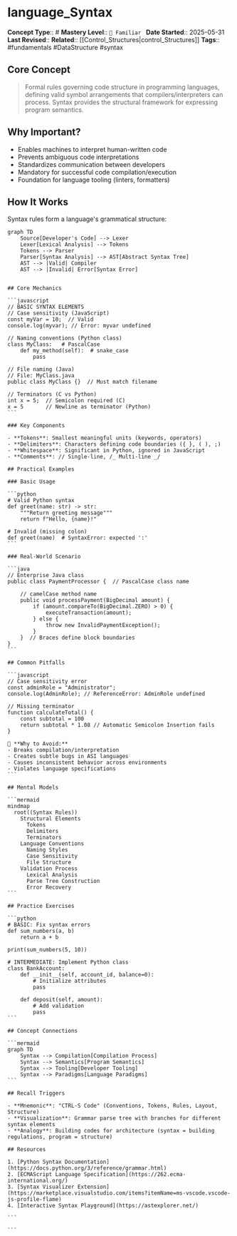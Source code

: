 # language_Syntax

**Concept Type**:: #
**Mastery Level**:: `🧠 Familiar `
**Date Started**:: 2025-05-31
**Last Revised**::
**Related**:: [[Control_Structures|control_Structures]]
**Tags**:: #fundamentals #DataStructure #syntax

## Core Concept

> Formal rules governing code structure in programming languages, defining valid symbol arrangements that compilers/interpreters can process.
> Syntax provides the structural framework for expressing program semantics.

## Why Important?

- Enables machines to interpret human-written code
- Prevents ambiguous code interpretations
- Standardizes communication between developers
- Mandatory for successful code compilation/execution
- Foundation for language tooling (linters, formatters)

## How It Works

Syntax rules form a language's grammatical structure:

```mermaid
graph TD
    Source[Developer's Code] --> Lexer
    Lexer[Lexical Analysis] --> Tokens
    Tokens --> Parser
    Parser[Syntax Analysis] --> AST[Abstract Syntax Tree]
    AST --> |Valid| Compiler
    AST --> |Invalid| Error[Syntax Error]
```

````

## Core Mechanics

```javascript
// BASIC SYNTAX ELEMENTS
// Case sensitivity (JavaScript)
const myVar = 10;  // Valid
console.log(myvar); // Error: myvar undefined

// Naming conventions (Python class)
class MyClass:   # PascalCase
    def my_method(self):  # snake_case
        pass

// File naming (Java)
// File: MyClass.java
public class MyClass {}  // Must match filename

// Terminators (C vs Python)
int x = 5;  // Semicolon required (C)
x = 5       // Newline as terminator (Python)
```

### Key Components

- **Tokens**: Smallest meaningful units (keywords, operators)
- **Delimiters**: Characters defining code boundaries ({ }, ( ), ;)
- **Whitespace**: Significant in Python, ignored in JavaScript
- **Comments**: // Single-line, /_ Multi-line _/

## Practical Examples

### Basic Usage

```python
# Valid Python syntax
def greet(name: str) -> str:
    """Return greeting message"""
    return f"Hello, {name}!"

# Invalid (missing colon)
def greet(name)  # SyntaxError: expected ':'
```

### Real-World Scenario

```java
// Enterprise Java class
public class PaymentProcessor {  // PascalCase class name

    // camelCase method name
    public void processPayment(BigDecimal amount) {
        if (amount.compareTo(BigDecimal.ZERO) > 0) {
            executeTransaction(amount);
        } else {
            throw new InvalidPaymentException();
        }
    }  // Braces define block boundaries
}
```

## Common Pitfalls

```javascript
// Case sensitivity error
const adminRole = "Administrator";
console.log(AdminRole); // ReferenceError: AdminRole undefined

// Missing terminator
function calculateTotal() {
    const subtotal = 100
    return subtotal * 1.08 // Automatic Semicolon Insertion fails
}

🛑 **Why to Avoid:**
- Breaks compilation/interpretation
- Creates subtle bugs in ASI languages
- Causes inconsistent behavior across environments
- Violates language specifications
```

## Mental Models

```mermaid
mindmap
  root((Syntax Rules))
    Structural Elements
      Tokens
      Delimiters
      Terminators
    Language Conventions
      Naming Styles
      Case Sensitivity
      File Structure
    Validation Process
      Lexical Analysis
      Parse Tree Construction
      Error Recovery
```

## Practice Exercises

```python
# BASIC: Fix syntax errors
def sum_numbers(a, b)
    return a + b

print(sum_numbers(5, 10))

# INTERMEDIATE: Implement Python class
class BankAccount:
    def __init__(self, account_id, balance=0):
        # Initialize attributes
        pass

    def deposit(self, amount):
        # Add validation
        pass
```

## Concept Connections

```mermaid
graph TD
    Syntax --> Compilation[Compilation Process]
    Syntax --> Semantics[Program Semantics]
    Syntax --> Tooling[Developer Tooling]
    Syntax --> Paradigms[Language Paradigms]
```

## Recall Triggers

- **Mnemonic**: "CTRL-S Code" (Conventions, Tokens, Rules, Layout, Structure)
- **Visualization**: Grammar parse tree with branches for different syntax elements
- **Analogy**: Building codes for architecture (syntax = building regulations, program = structure)

## Resources

1. [Python Syntax Documentation](https://docs.python.org/3/reference/grammar.html)
2. [ECMAScript Language Specification](https://262.ecma-international.org/)
3. [Syntax Visualizer Extension](https://marketplace.visualstudio.com/items?itemName=ms-vscode.vscode-js-profile-flame)
4. [Interactive Syntax Playground](https://astexplorer.net/)

```

```
````
